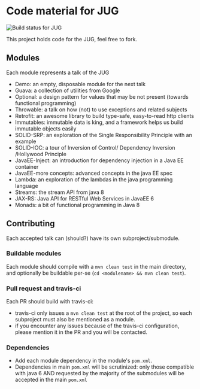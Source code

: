 # Code material for JUG

![Build status for JUG](https://api.travis-ci.org/civitz/jug-material.svg)

This project holds code for the JUG, feel free to fork.

## Modules

Each module represents a talk of the JUG

- Demo: an empty, disposable module for the next talk 
- Guava: a collection of utilities from Google
- Optional: a design pattern for values that may be not present (towards functional programming)
- Throwable: a talk on how (not) to use exceptions and related subjects
- Retrofit: an awesome library to build type-safe, easy-to-read http clients
- Immutables: immutable data is king, and a framework helps us build immutable objects easily
- SOLID-SRP: an exploration of the Single Responsibility Principle with an example
- SOLID-IOC: a tour of Inversion of Control/ Dependency Inversion /Hollywood Principle
- JavaEE-Inject: an introduction for dependency injection in a Java EE container
- JavaEE-more concepts: advanced concepts in the java EE spec
- Lambda: an exploration of the lambdas in the java programming language
- Streams: the stream API from java 8
- JAX-RS: Java API for RESTful Web Services in JavaEE 6
- Monads: a bit of functional programming in Java 8

## Contributing

Each accepted talk can (should?) have its own subproject/submodule.

### Buildable modules

Each module should compile with a `mvn clean test` in the main directory, and optionally be buildable per-se (`cd <modulename> && mvn clean test`). 

### Pull request and travis-ci

Each PR should build with travis-ci: 

- travis-ci only issues a `mvn clean test` at the root of the project, so each subproject must also be mentioned as a module.
- if you encounter any issues because of the travis-ci configuration, please mention it in the PR and you will be contacted.

### Dependencies

- Add each module dependency in the module's `pom.xml`.
- Dependencies in main `pom.xml` will be scrutinized: only those compatible with java 6 AND requested by the majority of the submodules will be accepted in the main `pom.xml`
